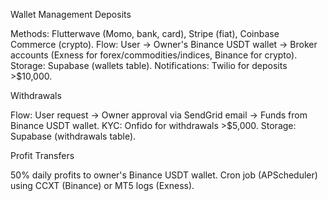 Wallet Management
Deposits

Methods: Flutterwave (Momo, bank, card), Stripe (fiat), Coinbase Commerce (crypto).
Flow: User → Owner's Binance USDT wallet → Broker accounts (Exness for forex/commodities/indices, Binance for crypto).
Storage: Supabase (wallets table).
Notifications: Twilio for deposits >$10,000.

Withdrawals

Flow: User request → Owner approval via SendGrid email → Funds from Binance USDT wallet.
KYC: Onfido for withdrawals >$5,000.
Storage: Supabase (withdrawals table).

Profit Transfers

50% daily profits to owner's Binance USDT wallet.
Cron job (APScheduler) using CCXT (Binance) or MT5 logs (Exness).
